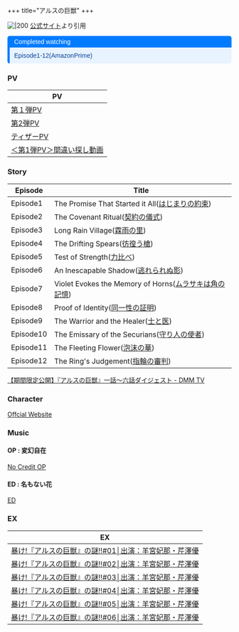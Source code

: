 +++
title="アルスの巨獣"
+++


![|200](https://encrypted-tbn0.gstatic.com/images?q=tbn:ANd9GcTgIQZmfeEMYL_xJnNNTVSTroRjGAD7KjvE5g&s)
[公式サイト](https://www.google.com/url?sa=i&url=https%3A%2F%2Fars-giant.com%2F&psig=AOvVaw3k2gMa3HNh1dRArd-aPBdU&ust=1720685876802000&source=images&cd=vfe&opi=89978449&ved=0CBEQjRxqFwoTCMCtl8yEnIcDFQAAAAAdAAAAABAE)より引用


<div style="margin: 10px 0; border-left: 5px solid #007BFF; border-radius: 5px; overflow: hidden; font-family: Arial, sans-serif;"> <div style="background-color: #007BFF; color: #ffffff; padding: 5px 10px; font-weight: normal; font-size: 14px;"> Completed watching </div> <div style="background-color: #e7f3fe; color: #084298; padding: 10px;"> <p style="margin: 0;">Episode1-12(AmazonPrime)</p> </div> </div>



### PV
| PV                                             |
| ---------------------------------------------- |
| [第１弾PV](https://youtu.be/mwHNqJt_0Mg)          |
| [第2弾PV](https://youtu.be/imfWk1gNxx0)          |
| [ティザーPV](https://youtu.be/ukE3G4b_K0w)         |
| [＜第1弾PV＞間違い探し動画](https://youtu.be/aMTjBG9rMlU) |

### Story
| Episode   | Title                                                                             |
| --------- | --------------------------------------------------------------------------------- |
| Episode1  | The Promise That Started it All([はじまりの約束](https://ars-giant.com/story/ep01/))     |
| Episode2  | The Covenant Ritual([契約の儀式](https://ars-giant.com/story/ep02/))                   |
| Episode3  | Long Rain Village([霖雨の里](https://ars-giant.com/story/ep03/))                      |
| Episode4  | The Drifting Spears([彷徨う槍](https://ars-giant.com/story/ep04/))                    |
| Episode5  | Test of Strength([力比べ](https://ars-giant.com/story/ep05/))                        |
| Episode6  | An Inescapable Shadow([逃れられぬ影](https://ars-giant.com/story/ep06/))                |
| Episode7  | Violet Evokes the Memory of Horns([ムラサキは角の記憶](https://ars-giant.com/story/ep07/)) |
| Episode8  | Proof of Identity([同一性の証明](https://ars-giant.com/story/ep08/))                    |
| Episode9  | The Warrior and the Healer([士と医](https://ars-giant.com/story/ep09/))              |
| Episode10 | The Emissary of the Securians([守り人の使者](https://ars-giant.com/story/ep10/))        |
| Episode11 | The Fleeting Flower([泡沫の華](https://ars-giant.com/story/ep11/))                    |
| Episode12 | The Ring's Judgement([指輪の審判](https://ars-giant.com/story/ep12/))                  |

[【期間限定公開】『アルスの巨獣』一話〜六話ダイジェスト - DMM TV](https://youtu.be/QDdbH3tx0q8)

### Character
[Offcial Website](https://ars-giant.com/#TopChar)


### Music
#### OP : 変幻自在
[No Credit OP](https://www.youtube.com/watch?v=oD6e5vREbhI)

#### ED : 名もない花
[ED](https://youtu.be/-w6_Rn7Mdjk?si=B3W9GGBcCSTWacRL)

### EX
| EX                                                             |
| -------------------------------------------------------------- |
| [暴け!『アルスの巨獣』の謎!!#01│出演：羊宮妃那・芹澤優](https://youtu.be/QrTGQ3qUsXU) |
| [暴け!『アルスの巨獣』の謎!!#02│出演：羊宮妃那・芹澤優](https://youtu.be/ZRE1AeYjgVY) |
| [暴け!『アルスの巨獣』の謎!!#03│出演：羊宮妃那・芹澤優](https://youtu.be/_r1IUJstK1s) |
| [暴け!『アルスの巨獣』の謎!!#04│出演：羊宮妃那・芹澤優](https://youtu.be/OXacEhskJSk) |
| [暴け!『アルスの巨獣』の謎!!#05│出演：羊宮妃那・芹澤優](https://youtu.be/GWXA06ZBpLM) |
| [暴け!『アルスの巨獣』の謎!!#06│出演：羊宮妃那・芹澤優](https://youtu.be/-iX1-Bkpch0) |



  
  
